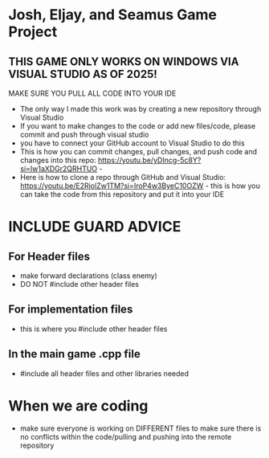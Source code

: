 # Josh, Eljay, and Seamus Game Project

## THIS GAME ONLY WORKS ON WINDOWS VIA VISUAL STUDIO AS OF 2025!

MAKE SURE YOU PULL ALL CODE INTO YOUR IDE

- The only way I made this work was by creating a new repository through Visual Studio
- If you want to make changes to the code or add new files/code, please commit and push through visual studio
- you have to connect your GitHub account to Visual Studio to do this
- This is how you can commit changes, pull changes, and push code and changes into this repo: https://youtu.be/yDIncg-5c8Y?si=Iw1aXDGr2QRHTUO      - 
- Here is how to clone a repo through GitHub and Visual Studio: https://youtu.be/E2RjolZw1TM?si=IroP4w3ByeC10OZW
          - this is how you can take the code from this repository and put it into your IDE



# INCLUDE GUARD ADVICE

## For Header files
- make forward declarations (class enemy)
- DO NOT #include other header files

## For implementation files
- this is where you #include other header files

## In the main game .cpp file
- #include all header files and other libraries needed


# When we are coding
- make sure everyone is working on DIFFERENT files to make sure there is no conflicts within the code/pulling and pushing into the remote repository
